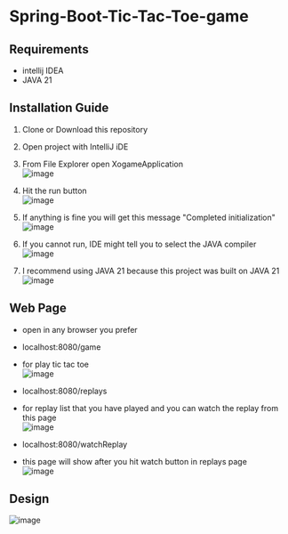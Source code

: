 # Spring-Boot-Tic-Tac-Toe-game
## Requirements
- intellij IDEA
- JAVA 21

## Installation Guide
1. Clone or Download this repository
2. Open project with IntelliJ iDE
3. From File Explorer open XogameApplication <br />
![image](https://github.com/user-attachments/assets/2405be50-4d6b-4b10-89ff-b2445a7cd867)

4. Hit the run button <br />
![image](https://github.com/user-attachments/assets/0385a1eb-af1e-4d24-894a-912296a57ad2)

5. If anything is fine you will get this message "Completed initialization" <br />
![image](https://github.com/user-attachments/assets/2673530a-1c0f-4006-8768-898d4b1b0490)

6. If you cannot run, IDE might tell you to select the JAVA compiler <br />
![image](https://github.com/user-attachments/assets/3d8b4e91-84ec-4e87-940d-3c83ad0037c2)

7. I recommend using JAVA 21 because this project was built on JAVA 21 <br />
![image](https://github.com/user-attachments/assets/260a3882-79b3-406f-9c95-18562ca1dd6f)


## Web Page
- open in any browser you prefer
- localhost:8080/game
- for play tic tac toe <br />
![image](https://github.com/user-attachments/assets/787ba14a-7f8b-4741-9290-345718c0e9cc)

- localhost:8080/replays
- for replay list that you have played and you can watch the replay from this page <br />
![image](https://github.com/user-attachments/assets/e7853b67-e834-4ecc-8e19-d6fd575e1abc)

- localhost:8080/watchReplay
- this page will show after you hit watch button in replays page <br />
![image](https://github.com/user-attachments/assets/efa8ffe1-c3c6-4a93-806b-ce48a5e9f94c)

## Design
![image](https://github.com/user-attachments/assets/ba96ae01-033a-4e0b-90c1-8fca2ce4baa5)


